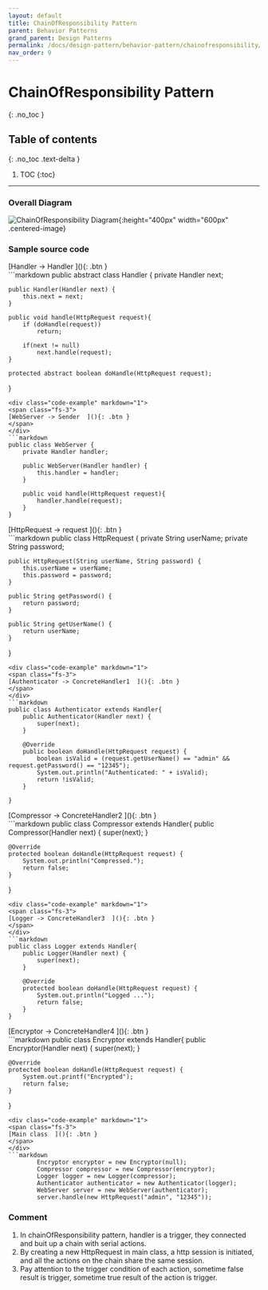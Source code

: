 ```yaml
---
layout: default
title: ChainOfResponsibility Pattern
parent: Behavior Patterns
grand_parent: Design Patterns
permalink: /docs/design-pattern/behavior-pattern/chainofresponsibility/
nav_order: 9
---
```


# ChainOfResponsibility Pattern
{: .no_toc }

## Table of contents
{: .no_toc .text-delta }

1. TOC
{:toc}

---

### Overall Diagram

![ChainOfResponsibility Diagram](../../resource/chainofresponsibility_diagram.png){:height="400px" width="600px" .centered-image}

### Sample source code

<div class="code-example" markdown="1">
<span class="fs-3">
[Handler -> Handler  ](){: .btn }
</span>
</div>
```markdown
public abstract class Handler {
    private Handler next;

    public Handler(Handler next) {
        this.next = next;
    }

    public void handle(HttpRequest request){
        if (doHandle(request))
            return;

        if(next != null)
            next.handle(request);
    }

    protected abstract boolean doHandle(HttpRequest request);
}
```
<div class="code-example" markdown="1">
<span class="fs-3">
[WebServer -> Sender  ](){: .btn }
</span>
</div>
```markdown
public class WebServer {
    private Handler handler;

    public WebServer(Handler handler) {
        this.handler = handler;
    }

    public void handle(HttpRequest request){
        handler.handle(request);
    }
}
```
<div class="code-example" markdown="1">
<span class="fs-3">
[HttpRequest -> request  ](){: .btn }
</span>
</div>
```markdown
public class HttpRequest {
    private String userName;
    private String password;

    public HttpRequest(String userName, String password) {
        this.userName = userName;
        this.password = password;
    }

    public String getPassword() {
        return password;
    }

    public String getUserName() {
        return userName;
    }

}
```
<div class="code-example" markdown="1">
<span class="fs-3">
[Authenticator -> ConcreteHandler1  ](){: .btn }
</span>
</div>
```markdown
public class Authenticator extends Handler{
    public Authenticator(Handler next) {
        super(next);
    }

    @Override
    public boolean doHandle(HttpRequest request) {
        boolean isValid = (request.getUserName() == "admin" && request.getPassword() == "12345");
        System.out.println("Authenticated: " + isValid);
        return !isValid;
    }

}
```
<div class="code-example" markdown="1">
<span class="fs-3">
[Compressor -> ConcreteHandler2  ](){: .btn }
</span>
</div>
```markdown
public class Compressor extends Handler{
    public Compressor(Handler next) {
        super(next);
    }

    @Override
    protected boolean doHandle(HttpRequest request) {
        System.out.println("Compressed.");
        return false;
    }
}
```
<div class="code-example" markdown="1">
<span class="fs-3">
[Logger -> ConcreteHandler3  ](){: .btn }
</span>
</div>
```markdown
public class Logger extends Handler{
    public Logger(Handler next) {
        super(next);
    }

    @Override
    protected boolean doHandle(HttpRequest request) {
        System.out.println("Logged ...");
        return false;
    }
}
```
<div class="code-example" markdown="1">
<span class="fs-3">
[Encryptor -> ConcreteHandler4  ](){: .btn }
</span>
</div>
```markdown
public class Encryptor extends Handler{
    public Encryptor(Handler next) {
        super(next);
    }

    @Override
    protected boolean doHandle(HttpRequest request) {
        System.out.printf("Encrypted");
        return false;
    }
}
```
<div class="code-example" markdown="1">
<span class="fs-3">
[Main class  ](){: .btn }
</span>
</div>
```markdown
        Encryptor encryptor = new Encryptor(null);
        Compressor compressor = new Compressor(encryptor);
        Logger logger = new Logger(compressor);
        Authenticator authenticator = new Authenticator(logger);
        WebServer server = new WebServer(authenticator);
        server.handle(new HttpRequest("admin", "12345"));
```

### Comment

1. In chainOfResponsibility pattern, handler is a trigger, they connected and buit up a chain with serial actions. 
2. By creating a new HttpRequest in main class, a http session is initiated, and all the actions on the chain share the same session.  
3. Pay attention to the trigger condition of each action, sometime false result is trigger, sometime true result of the action is trigger.  